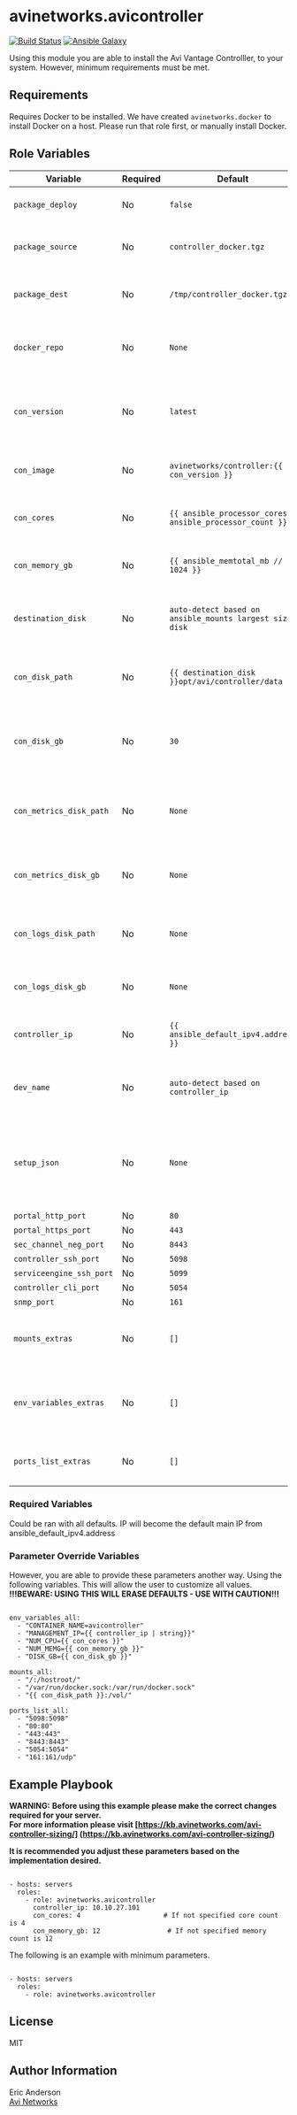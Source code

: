 # avinetworks.avicontroller

[![Build Status](https://travis-ci.org/avinetworks/ansible-role-avicontroller.svg?branch=master)](https://travis-ci.org/avinetworks/ansible-role-avicontroller)
[![Ansible Galaxy](https://img.shields.io/badge/galaxy-avinetworks.avicontroller-blue.svg)](https://galaxy.ansible.com/avinetworks/avicontroller/)

Using this module you are able to install the Avi Vantage Controlller, to your system. However, minimum requirements must be met.

## Requirements

Requires Docker to be installed. We have created `avinetworks.docker` to install Docker on a host. Please run that role first, or manually install Docker.

## Role Variables

| Variable | Required | Default | Comments |
|-----------------------|----------|-----------|---------|
| `package_deploy` | No | `false` | Set to true to deploy via package   |
| `package_source` | No | `controller_docker.tgz` | Source location of the docker tgz |
| `package_dest` | No | `/tmp/controller_docker.tgz` | Destination location on the remote server |
| `docker_repo` | No | `None` | If using a local repository please enter it here. |
| `con_version` | No | `latest` | Version of the Avi Controller package you want to deploy. |
| `con_image` | No | `avinetworks/controller:{{ con_version }}` | Full name of the controller image. |
| `con_cores` | No | `{{ ansible_processor_cores * ansible_processor_count }}` | How many cores the controller will use. |
| `con_memory_gb` | No | `{{ ansible_memtotal_mb // 1024 }}` | How much memory the controller will use.  |
| `destination_disk` | No | `auto-detect based on ansible_mounts largest sized disk` | The disk that the controller data will be installed |
| `con_disk_path` | No | `{{ destination_disk }}opt/avi/controller/data` | The path that the controller data will be installed. |
| `con_disk_gb` | No | `30` | The size of the disk that will be used by controller data. |
| `con_metrics_disk_path` | No | `None` | The path that the controller metric data will be stored. |
| `con_metrics_disk_gb` | No | `None` | The size of the disk that will be used by metric data. |
| `con_logs_disk_path` | No | `None` | The path that the controller log data will be stored. |
| `con_logs_disk_gb` | No | `None` | The size of the disk that will be used by log data. |
| `controller_ip` | No | `{{ ansible_default_ipv4.address }}` | The IP address of the controller. |
| `dev_name` | No | `auto-detect based on controller_ip` | The device name that will be used by the controller. |
| `setup_json` | No | `None` | The source location of the setup.json file. Used to auto-configure a controller. |
| `portal_http_port` | No | `80` | |
| `portal_https_port` | No | `443` | |
| `sec_channel_neg_port` | No | `8443` | |
| `controller_ssh_port` | No | `5098` | |
| `serviceengine_ssh_port` | No | `5099` | |
| `controller_cli_port` | No | `5054` | |
| `snmp_port` | No | `161` | |
| `mounts_extras` | No | `[]` | Extra mounting points to be used by the controller. |
| `env_variables_extras` | No | `[]` | Extra environment variables to be used by the controller. |
| `ports_list_extras` | No | `[]` | Extra ports to be used by the controller. |


### Required Variables
Could be ran with all defaults. IP will become the default main IP from ansible_default_ipv4.address

### Parameter Override Variables
However, you are able to provide these parameters another way. Using the following variables. This will allow the user to customize all values.  
**!!!BEWARE: USING THIS WILL ERASE DEFAULTS - USE WITH CAUTION!!!**

```

env_variables_all:
  - "CONTAINER_NAME=avicontroller"
  - "MANAGEMENT_IP={{ controller_ip | string}}"
  - "NUM_CPU={{ con_cores }}"
  - "NUM_MEMG={{ con_memory_gb }}"
  - "DISK_GB={{ con_disk_gb }}"

mounts_all:
  - "/:/hostroot/"
  - "/var/run/docker.sock:/var/run/docker.sock"
  - "{{ con_disk_path }}:/vol/"

ports_list_all:
  - "5098:5098"
  - "80:80"
  - "443:443"
  - "8443:8443"
  - "5054:5054"
  - "161:161/udp"
```

## Example Playbook

**WARNING:**
**Before using this example please make the correct changes required for your server.  
For more information please visit [https://kb.avinetworks.com/avi-controller-sizing/] (https://kb.avinetworks.com/avi-controller-sizing/)**

**It is recommended you adjust these parameters based on the implementation desired.**

```

- hosts: servers
  roles:
    - role: avinetworks.avicontroller
      controller_ip: 10.10.27.101
      con_cores: 4                     # If not specified core count is 4
      con_memory_gb: 12                 # If not specified memory count is 12
```

The following is an example with minimum parameters.
```

- hosts: servers
  roles:
    - role: avinetworks.avicontroller
```


## License

MIT

## Author Information

Eric Anderson  
[Avi Networks](http://avinetworks.com)

